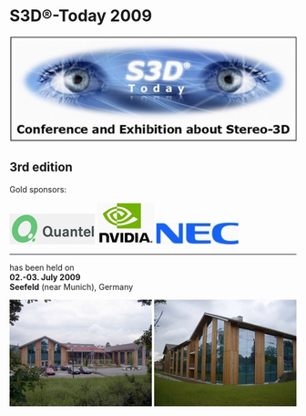 # S3D®-Today 2009

![Banner](Images/Logo_S3D-T_new_UT+engl_550.jpg)

## 3rd edition

Gold sponsors:

[![Quantel](Images/Quantelb_150.jpg)](http://www.quantel.com/)
[![NVLogo](Images/NVLogo_2D_W_100.jpg)](http://www.nvidia.de/)
[![NEC](Images/_wsb_144x33_NEC_P2728C_blue_150.jpg)](http://www.nec-display-solutions.com/)

---

has been held on  
**02.-03. July 2009**  
**Seefeld**  (near Munich),  Germany 

![Photo](Images/S3D-SR_Geb$C3$A4ude-vorne_250.jpg) ![Photo](Images/S3D-SR_Geb$C3$A4ude-hinten_250.jpg)
